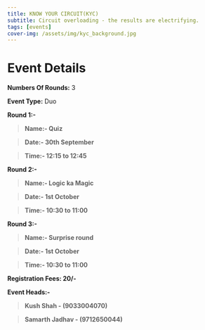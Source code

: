 ```yaml
---
title: KNOW YOUR CIRCUIT(KYC)
subtitle: Circuit overloading - the results are electrifying.
tags: [events]
cover-img: /assets/img/kyc_background.jpg
---
```



# Event Details

**Numbers Of Rounds:** 3

**Event Type:** Duo

**Round 1:-**

   > **Name:- Quiz**
  
   > **Date:- 30th September**
  
   > **Time:- 12:15 to 12:45**

**Round 2:-**
  
   > **Name:- Logic ka Magic**
  
   > **Date:- 1st October**
  
   > **Time:- 10:30 to 11:00**
 
**Round 3:-**
  
   > **Name:- Surprise round**
  
   > **Date:- 1st October**
  
   > **Time:- 10:30 to 11:00**

**Registration Fees: 20/-**

**Event Heads:-**

   > **Kush Shah - (9033004070)**
   
   > **Samarth Jadhav - (9712650044)**
